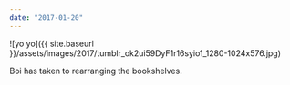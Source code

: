 ```yaml
---
date: "2017-01-20"
---
```


![yo yo]({{ site.baseurl }}/assets/images/2017/tumblr_ok2ui59DyF1r16syio1_1280-1024x576.jpg)

Boi has taken to rearranging the bookshelves.
